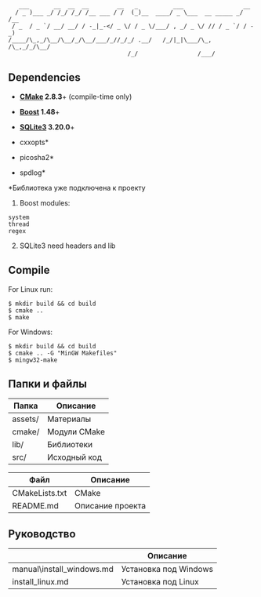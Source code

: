 ```

   ___       __  __  __        __   _          ___                 __   
  / _ )___ _/ /_/ /_/ /__ ___ / /  (_)__  ____/ _ \___  __ _____ _/ /__ 
 / _  / _ `/ __/ __/ / -_|_-</ _ \/ / _ \/___/ , _/ _ \/ // / _ `/ / -_)
/____/\_,_/\__/\__/_/\__/___/_//_/_/ .__/   /_/|_|\___/\_, /\_,_/_/\__/ 
                                  /_/                 /___/             

```

## Dependencies
* **[CMake](http://www.cmake.org/) 2.8.3**+ (compile-time only)
* **[Boost](http://www.boost.org/) 1.48**+
* **[SQLite3](https://www.sqlite.org/) 3.20.0**+

* cxxopts*
* picosha2*
* spdlog*

*Библиотека уже подключена к проекту

1. Boost modules:
```
system
thread
regex
```
2. SQLite3 need headers and lib

## Compile

For Linux run:

    $ mkdir build && cd build
    $ cmake ..
    $ make

For Windows:

	$ mkdir build && cd build
    $ cmake .. -G "MinGW Makefiles"
    $ mingw32-make

## Папки и файлы

|Папка		|Описание		|
|-----------|---------------|
|assets/ 	| Материалы		|
|cmake/ 	| Модули CMake	|
|lib/ 		| Библиотеки	|
|src/ 		| Исходный код	|

|Файл				|Описание			|
|-------------------|-------------------|
|CMakeLists.txt		|CMake				|
|README.md			|Описание проекта	|

## Руководство

|								|Описание				|
|-------------------------------|-----------------------|
|manual\install_windows.md		|Установка под Windows	|
|install_linux.md				|Установка под Linux	|